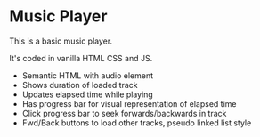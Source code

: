 # Music Player

This is a basic music player.

It's coded in vanilla HTML CSS and JS.

- Semantic HTML with audio element
- Shows duration of loaded track
- Updates elapsed time while playing
- Has progress bar for visual representation of elapsed time
- Click progress bar to seek forwards/backwards in track
- Fwd/Back buttons to load other tracks, pseudo linked list style